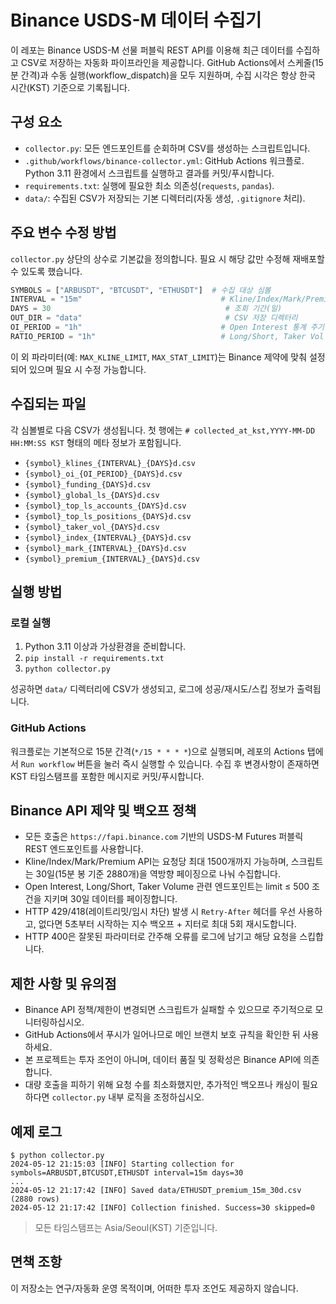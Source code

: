 # Binance USDS-M 데이터 수집기

이 레포는 Binance USDS-M 선물 퍼블릭 REST API를 이용해 최근 데이터를 수집하고 CSV로 저장하는 자동화 파이프라인을 제공합니다. GitHub Actions에서 스케줄(15분 간격)과 수동 실행(workflow_dispatch)을 모두 지원하며, 수집 시각은 항상 한국 시간(KST) 기준으로 기록됩니다.

## 구성 요소
- `collector.py`: 모든 엔드포인트를 순회하며 CSV를 생성하는 스크립트입니다.
- `.github/workflows/binance-collector.yml`: GitHub Actions 워크플로. Python 3.11 환경에서 스크립트를 실행하고 결과를 커밋/푸시합니다.
- `requirements.txt`: 실행에 필요한 최소 의존성(`requests`, `pandas`).
- `data/`: 수집된 CSV가 저장되는 기본 디렉터리(자동 생성, `.gitignore` 처리).

## 주요 변수 수정 방법
`collector.py` 상단의 상수로 기본값을 정의합니다. 필요 시 해당 값만 수정해 재배포할 수 있도록 했습니다.

```python
SYMBOLS = ["ARBUSDT", "BTCUSDT", "ETHUSDT"]  # 수집 대상 심볼
INTERVAL = "15m"                               # Kline/Index/Mark/Premium 간격
DAYS = 30                                       # 조회 기간(일)
OUT_DIR = "data"                                # CSV 저장 디렉터리
OI_PERIOD = "1h"                               # Open Interest 통계 주기
RATIO_PERIOD = "1h"                            # Long/Short, Taker Vol 주기
```

이 외 파라미터(예: `MAX_KLINE_LIMIT`, `MAX_STAT_LIMIT`)는 Binance 제약에 맞춰 설정되어 있으며 필요 시 수정 가능합니다.

## 수집되는 파일
각 심볼별로 다음 CSV가 생성됩니다. 첫 행에는 `# collected_at_kst,YYYY-MM-DD HH:MM:SS KST` 형태의 메타 정보가 포함됩니다.

- `{symbol}_klines_{INTERVAL}_{DAYS}d.csv`
- `{symbol}_oi_{OI_PERIOD}_{DAYS}d.csv`
- `{symbol}_funding_{DAYS}d.csv`
- `{symbol}_global_ls_{DAYS}d.csv`
- `{symbol}_top_ls_accounts_{DAYS}d.csv`
- `{symbol}_top_ls_positions_{DAYS}d.csv`
- `{symbol}_taker_vol_{DAYS}d.csv`
- `{symbol}_index_{INTERVAL}_{DAYS}d.csv`
- `{symbol}_mark_{INTERVAL}_{DAYS}d.csv`
- `{symbol}_premium_{INTERVAL}_{DAYS}d.csv`

## 실행 방법
### 로컬 실행
1. Python 3.11 이상과 가상환경을 준비합니다.
2. `pip install -r requirements.txt`
3. `python collector.py`

성공하면 `data/` 디렉터리에 CSV가 생성되고, 로그에 성공/재시도/스킵 정보가 출력됩니다.

### GitHub Actions
워크플로는 기본적으로 15분 간격(`*/15 * * * *`)으로 실행되며, 레포의 Actions 탭에서 `Run workflow` 버튼을 눌러 즉시 실행할 수 있습니다. 수집 후 변경사항이 존재하면 KST 타임스탬프를 포함한 메시지로 커밋/푸시합니다.

## Binance API 제약 및 백오프 정책
- 모든 호출은 `https://fapi.binance.com` 기반의 USDS-M Futures 퍼블릭 REST 엔드포인트를 사용합니다.
- Kline/Index/Mark/Premium API는 요청당 최대 1500개까지 가능하며, 스크립트는 30일(15분 봉 기준 2880개)을 역방향 페이징으로 나눠 수집합니다.
- Open Interest, Long/Short, Taker Volume 관련 엔드포인트는 limit ≤ 500 조건을 지키며 30일 데이터를 페이징합니다.
- HTTP 429/418(레이트리밋/임시 차단) 발생 시 `Retry-After` 헤더를 우선 사용하고, 없다면 5초부터 시작하는 지수 백오프 + 지터로 최대 5회 재시도합니다.
- HTTP 400은 잘못된 파라미터로 간주해 오류를 로그에 남기고 해당 요청을 스킵합니다.

## 제한 사항 및 유의점
- Binance API 정책/제한이 변경되면 스크립트가 실패할 수 있으므로 주기적으로 모니터링하십시오.
- GitHub Actions에서 푸시가 일어나므로 메인 브랜치 보호 규칙을 확인한 뒤 사용하세요.
- 본 프로젝트는 투자 조언이 아니며, 데이터 품질 및 정확성은 Binance API에 의존합니다.
- 대량 호출을 피하기 위해 요청 수를 최소화했지만, 추가적인 백오프나 캐싱이 필요하다면 `collector.py` 내부 로직을 조정하십시오.

## 예제 로그
```
$ python collector.py
2024-05-12 21:15:03 [INFO] Starting collection for symbols=ARBUSDT,BTCUSDT,ETHUSDT interval=15m days=30
...
2024-05-12 21:17:42 [INFO] Saved data/ETHUSDT_premium_15m_30d.csv (2880 rows)
2024-05-12 21:17:42 [INFO] Collection finished. Success=30 skipped=0
```

> 모든 타임스탬프는 Asia/Seoul(KST) 기준입니다.

## 면책 조항
이 저장소는 연구/자동화 운영 목적이며, 어떠한 투자 조언도 제공하지 않습니다.
